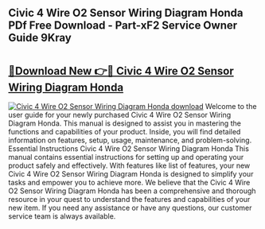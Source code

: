 ## Civic 4 Wire O2 Sensor Wiring Diagram Honda PDf Free Download - Part-xF2 Service Owner Guide 9Kray

# <h2><a href="http://dfpspg.blite.top/?on=Civic+4+Wire+O2+Sensor+Wiring+Diagram+Honda">🔗Download New 👉🔴 Civic 4 Wire O2 Sensor Wiring Diagram Honda</a></h2>

[![Civic 4 Wire O2 Sensor Wiring Diagram Honda download](https://i.imgur.com/lujVjoI.png)](http://dfpspg.blite.top/?on=Civic+4+Wire+O2+Sensor+Wiring+Diagram+Honda)
Welcome to the user guide for your newly purchased Civic 4 Wire O2 Sensor Wiring Diagram Honda. This manual is designed to assist you in mastering the functions and capabilities of your product. Inside, you will find detailed information on features, setup, usage, maintenance, and problem-solving. Essential Instructions Civic 4 Wire O2 Sensor Wiring Diagram Honda This manual contains essential instructions for setting up and operating your product safely and effectively. With features like list of features, your new Civic 4 Wire O2 Sensor Wiring Diagram Honda is designed to simplify your tasks and empower you to achieve more. We believe that the Civic 4 Wire O2 Sensor Wiring Diagram Honda has been a comprehensive and thorough resource in your quest to understand the features and capabilities of your new item. If you need any assistance or have any questions, our customer service team is always available.
